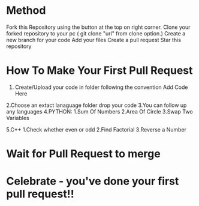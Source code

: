 # Method
Fork this Repository using the button at the top on right corner.
Clone your forked repository to your pc ( git clone "url" from clone option.)
Create a new branch for your code
Add your files 
Create a pull request
Star this repository


# How To Make Your First Pull Request
1. Create/Upload your code in folder following the convention Add Code Here

2.Choose an extact lanaguage folder drop your code
3.You can follow up any languages
4.PYTHON:
1.Sum Of Numbers
2.Area Of Circle
3.Swap Two Variables

5.C++
1.Check whether even or odd
2.Find Factorial
3.Reverse a Number

# Wait for Pull Request to merge
  
# Celebrate - you've done your first pull request!!
